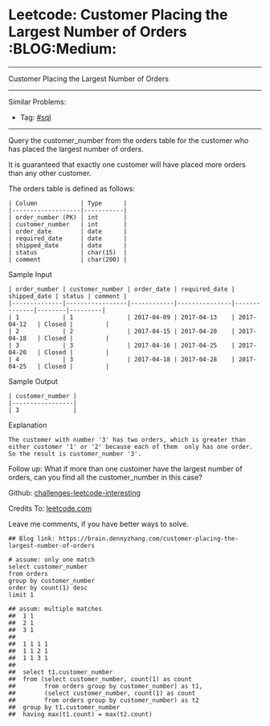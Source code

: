 # Leetcode: Customer Placing the Largest Number of Orders     :BLOG:Medium:


---

Customer Placing the Largest Number of Orders  

---

Similar Problems:  
-   Tag: [#sql](https://brain.dennyzhang.com/tag/sql)

---

Query the customer\_number from the orders table for the customer who has placed the largest number of orders.  

It is guaranteed that exactly one customer will have placed more orders than any other customer.  

The orders table is defined as follows:  

    | Column            | Type      |
    |-------------------|-----------|
    | order_number (PK) | int       |
    | customer_number   | int       |
    | order_date        | date      |
    | required_date     | date      |
    | shipped_date      | date      |
    | status            | char(15)  |
    | comment           | char(200) |

Sample Input  

    | order_number | customer_number | order_date | required_date | shipped_date | status | comment |
    |--------------|-----------------|------------|---------------|--------------|--------|---------|
    | 1            | 1               | 2017-04-09 | 2017-04-13    | 2017-04-12   | Closed |         |
    | 2            | 2               | 2017-04-15 | 2017-04-20    | 2017-04-18   | Closed |         |
    | 3            | 3               | 2017-04-16 | 2017-04-25    | 2017-04-20   | Closed |         |
    | 4            | 3               | 2017-04-18 | 2017-04-28    | 2017-04-25   | Closed |         |

Sample Output  

    | customer_number |
    |-----------------|
    | 3               |

Explanation  

    The customer with number '3' has two orders, which is greater than either customer '1' or '2' because each of them  only has one order. 
    So the result is customer_number '3'.

Follow up: What if more than one customer have the largest number of orders, can you find all the customer\_number in this case?  

Github: [challenges-leetcode-interesting](https://github.com/DennyZhang/challenges-leetcode-interesting/tree/master/customer-placing-the-largest-number-of-orders)  

Credits To: [leetcode.com](https://leetcode.com/problems/customer-placing-the-largest-number-of-orders/description/)  

Leave me comments, if you have better ways to solve.  

    ## Blog link: https://brain.dennyzhang.com/customer-placing-the-largest-number-of-orders
    
    # assume: only one match
    select customer_number
    from orders
    group by customer_number
    order by count(1) desc
    limit 1
    
    ## assum: multiple matches
    ##  1 1
    ##  2 1
    ##  3 1
    ##
    ##  1 1 1 1
    ##  1 1 2 1
    ##  1 1 3 1
    ##
    ##  select t1.customer_number
    ##  from (select customer_number, count(1) as count
    ##        from orders group by customer_number) as t1,
    ##        (select customer_number, count(1) as count
    ##        from orders group by customer_number) as t2
    ##  group by t1.customer_number
    ##  having max(t1.count) = max(t2.count)